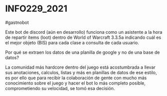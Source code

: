 # INFO229_2021

#gastnobot

Este bot de discord (aún en desarrollo) funciona como un asistente a la hora de repartir ítems (loot) dentro de World of Warcraft 3.3.5a indicando cuál es el mejor objeto (BIS) para cada clase a consulta de cada usuario.

Por qué se extraen los datos de una planilla de google y no de una base de datos?

La comunidad más hardcore dentro del juego está acostumbrada a llevar sus anotaciones, calculos, listas y más en planillas de datos de ese estilo, es por ello que para recibir la colaboración de gente con mucho más conocimiento sobre el juego y hacer el bot lo más completo posible, comprometiendo su velocidad, se tomó esa decisión.
